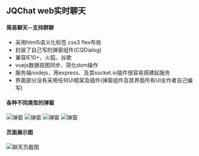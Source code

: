 ## JQChat web实时聊天
#### 简易聊天--支持群聊
* 采用html5语义化标签 css3 flex布局
* 封装了自己写的弹窗组件(CQDialog)
* 兼容IE10+、火狐、谷歌
* vuejs数据视图同步、简化dom操作
* 服务端nodejs，用express、及其socket.io插件很容易搭建起服务
* 界面部分没有采用任何UI框架及插件(弹窗组件及其界面所有UI全作者自己编写)

#### 各种不同类型的弹窗
![弹窗](http://ohsmsw5ly.bkt.clouddn.com/image/tc1.jpg)
![弹窗](http://ohsmsw5ly.bkt.clouddn.com/image/tc3.jpg)
![弹窗](http://ohsmsw5ly.bkt.clouddn.com/image/tc2.jpg)
![弹窗](http://ohsmsw5ly.bkt.clouddn.com/image/tc4.jpg)

#### 页面展示图
![聊天页截图](http://ohsmsw5ly.bkt.clouddn.com/image/chat5.jpg)
